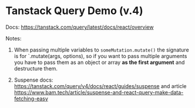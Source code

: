 # Tanstack Query Demo (v.4)

Docs: <https://tanstack.com/query/latest/docs/react/overview>

Notes:

1. When passing multiple variables to `someMutation.mutate()` the signature is for `.mutate(args, options), so if you want to pass multiple arguments you have to pass them as an object or array **as the first argument** and destructure them.

2. Suspense docs: <https://tanstack.com/query/v4/docs/react/guides/suspense> and article <https://www.bam.tech/article/suspense-and-react-query-make-data-fetching-easy>
